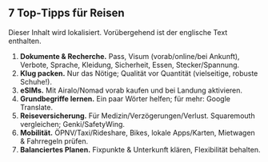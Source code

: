 ## 7 Top‑Tipps für Reisen
Dieser Inhalt wird lokalisiert. Vorübergehend ist der englische Text enthalten.

1. **Dokumente & Recherche.** Pass, Visum (vorab/online/bei Ankunft), Verbote, Sprache, Kleidung, Sicherheit, Essen, Stecker/Spannung.
2. **Klug packen.** Nur das Nötige; Qualität vor Quantität (vielseitige, robuste Schuhe!).
3. **eSIMs.** Mit Airalo/Nomad vorab kaufen und bei Landung aktivieren.
4. **Grundbegriffe lernen.** Ein paar Wörter helfen; für mehr: Google Translate.
5. **Reiseversicherung.** Für Medizin/Verzögerungen/Verlust. Squaremouth vergleichen; Genki/SafetyWing.
6. **Mobilität.** ÖPNV/Taxi/Rideshare, Bikes, lokale Apps/Karten, Mietwagen & Fahrregeln prüfen.
7. **Balanciertes Planen.** Fixpunkte & Unterkunft klären, Flexibilität behalten.

